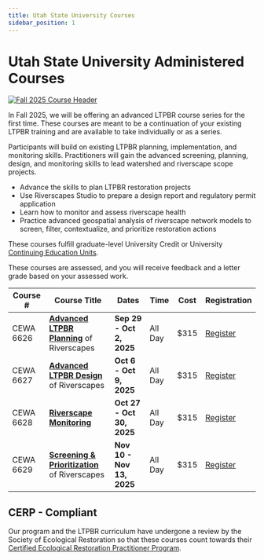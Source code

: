 ```yaml
---
title: Utah State University Courses
sidebar_position: 1
---
```


# Utah State University Administered Courses

[![Fall 2025 Course Header](/img/courses/fall%202025%20uni%20course%20header.jpg)](/workshops/2025/USU)

In Fall 2025, we will be offering an advanced LTPBR course series for the first time. These courses are meant to be a continuation of your existing LTPBR training and are available to take individually or as a series. 

Participants will build on existing LTPBR planning, implementation, and monitoring skills. Practitioners will gain the advanced screening, planning, design, and monitoring skills to lead watershed and riverscape scope projects.  

- Advance the skills to plan LTPBR restoration projects  
- Use Riverscapes Studio to prepare a design report and regulatory permit application  
- Learn how to monitor and assess riverscape health  
- Practice advanced geospatial analysis of riverscape network models to screen, filter, contextualize, and prioritize restoration actions

These courses fulfill graduate-level University Credit or University [Continuing Education Units](https://www.usu.edu/ais/ceu/about).

These courses are assessed, and you will receive feedback and a letter grade based on your assessed work.

| Course #  | Course Title | Dates | Time | Cost | Registration |
| --------- | ------------ | ----- | ---- | ---- | ------------ |
| CEWA 6626 | [**Advanced LTPBR Planning**](https://cpe.usu.edu/search/publicCourseSearchDetails.do?method=load&courseId=1467560) of Riverscapes | **Sep 29 - Oct 2, 2025** | All Day | $315 | [Register](https://cpe.usu.edu/search/publicCourseSearchDetails.do?method=load&courseId=1467560) |
| CEWA 6627 | [**Advanced LTPBR Design**](https://cpe.usu.edu/search/publicCourseSearchDetails.do?method=load&courseId=1467562) of Riverscapes | **Oct 6 - Oct 9, 2025** | All Day | $315 | [Register](https://cpe.usu.edu/search/publicCourseSearchDetails.do?method=load&courseId=1467562) |
| CEWA 6628 | [**Riverscape Monitoring**](https://cpe.usu.edu/search/publicCourseSearchDetails.do?method=load&courseId=1467564) | **Oct 27 - Oct 30, 2025** | All Day | $315 | [Register](https://cpe.usu.edu/search/publicCourseSearchDetails.do?method=load&courseId=1467564) |
| CEWA 6629 | [**Screening & Prioritization**](https://cpe.usu.edu/search/publicCourseSearchDetails.do?method=load&courseId=1467566) of Riverscapes | **Nov 10 - Nov 13, 2025** | All Day | $315 | [Register](https://cpe.usu.edu/search/publicCourseSearchDetails.do?method=load&courseId=1467566) |

## CERP - Compliant

Our program and the LTPBR curriculum have undergone a review by the Society of Ecological Restoration so that these courses count towards their [Certified Ecological Restoration Practitioner Program](https://www.ser.org/page/Certification).

